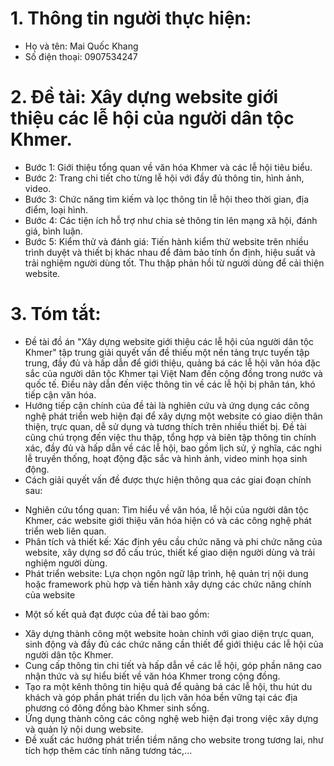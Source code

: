 # 1. Thông tin người thực hiện:
   * Họ và tên: Mai Quốc Khang
   * Số điện thoại: 0907534247
# 2. Đề tài: Xây dựng website giới thiệu các lễ hội của người dân tộc Khmer.
   * Bước 1: Giới thiệu tổng quan về văn hóa Khmer và các lễ hội tiêu biểu.
   * Bước 2: Trang chi tiết cho từng lễ hội với đầy đủ thông tin, hình ảnh, video.
   * Bước 3: Chức năng tìm kiếm và lọc thông tin lễ hội theo thời gian, địa điểm, loại hình.
   * Bước 4: Các tiện ích hỗ trợ như chia sẻ thông tin lên mạng xã hội, đánh giá, bình luận.
   * Bước 5: Kiểm thử và đánh giá: Tiến hành kiểm thử website trên nhiều trình duyệt và thiết bị khác nhau để đảm bảo tính ổn định, hiệu suất và trải nghiệm người dùng tốt. Thu thập phản hồi từ người dùng để cải thiện website.
# 3. Tóm tắt:
   * Đề tài đồ án "Xây dựng website giới thiệu các lễ hội của người dân tộc Khmer" tập trung giải quyết vấn đề thiếu một nền tảng trực tuyến tập trung, đầy đủ và hấp dẫn để giới thiệu, quảng bá các lễ hội văn hóa đặc sắc của người dân tộc Khmer tại Việt Nam đến cộng đồng trong nước và quốc tế. Điều này dẫn đến việc thông tin về các lễ hội bị phân tán, khó tiếp cận văn hóa.
   * Hướng tiếp cận chính của đề tài là nghiên cứu và ứng dụng các công nghệ phát triển web hiện đại để xây dựng một website có giao diện thân thiện, trực quan, dễ sử dụng và tương thích trên nhiều thiết bị. Đề tài cũng chú trọng đến việc thu thập, tổng hợp và biên tập thông tin chính xác, đầy đủ và hấp dẫn về các lễ hội, bao gồm lịch sử, ý nghĩa, các nghi lễ truyền thống, hoạt động đặc sắc và hình ảnh, video minh họa sinh động.
   * Cách giải quyết vấn đề được thực hiện thông qua các giai đoạn chính sau:
   - Nghiên cứu tổng quan: Tìm hiểu về văn hóa, lễ hội của người dân tộc Khmer, các website giới thiệu văn hóa hiện có và các công nghệ phát triển web liên quan.
   - Phân tích và thiết kế: Xác định yêu cầu chức năng và phi chức năng của website, xây dựng sơ đồ cấu trúc, thiết kế giao diện người dùng và trải nghiệm người dùng.
   - Phát triển website: Lựa chọn ngôn ngữ lập trình, hệ quản trị nội dung hoặc framework phù hợp và tiến hành xây dựng các chức năng chính của website
  * Một số kết quả đạt được của đề tài bao gồm:
- Xây dựng thành công một website hoàn chỉnh với giao diện trực quan, sinh động và đầy đủ các chức năng cần thiết để giới thiệu các lễ hội của người dân tộc Khmer.
- Cung cấp thông tin chi tiết và hấp dẫn về các lễ hội, góp phần nâng cao nhận thức và sự hiểu biết về văn hóa Khmer trong cộng đồng.
- Tạo ra một kênh thông tin hiệu quả để quảng bá các lễ hội, thu hút du khách và góp phần phát triển du lịch văn hóa bền vững tại các địa phương có đông đồng bào Khmer sinh sống.
- Ứng dụng thành công các công nghệ web hiện đại trong việc xây dựng và quản lý nội dung website.
- Đề xuất các hướng phát triển tiềm năng cho website trong tương lai, như tích hợp thêm các tính năng tương tác,...

